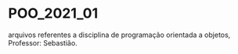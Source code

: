 # POO_2021_01
arquivos referentes a disciplina de programação orientada a objetos, Professor: Sebastião.
